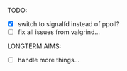 TODO:

- [x] switch to signalfd instead of ppoll?
- [ ] fix all issues from valgrind...

LONGTERM AIMS:

- [ ] handle more things...

